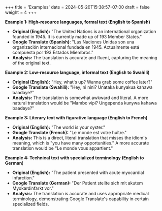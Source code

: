 +++
title = 'Examples'
date = 2024-05-20T15:38:57-07:00
draft = false
weight = 4
+++

**Example 1: High-resource languages, formal text (English to Spanish)**

* **Original (English):** "The United Nations is an international organization founded in 1945. It is currently made up of 193 Member States."
* **Google Translate (Spanish):** "Las Naciones Unidas son una organización internacional fundada en 1945. Actualmente está compuesta por 193 Estados Miembros."
* **Analysis:**  The translation is accurate and fluent, capturing the meaning of the original text.

**Example 2: Low-resource language, informal text (English to Swahili)**

* **Original (English):** "Hey, what's up? Wanna grab some coffee later?"
* **Google Translate (Swahili):** "Hey, ni nini? Unataka kunyakua kahawa baadaye?"
* **Analysis:** The translation is somewhat awkward and literal. A more natural translation would be "Mambo vipi? Ungependa kunywa kahawa baadaye?"

**Example 3: Literary text with figurative language (English to French)**

* **Original (English):** "The world is your oyster."
* **Google Translate (French):** "Le monde est votre huître."
* **Analysis:** This is a direct, literal translation that misses the idiom's meaning, which is "you have many opportunities." A more accurate translation would be "Le monde vous appartient."

**Example 4: Technical text with specialized terminology (English to German)**

* **Original (English):** "The patient presented with acute myocardial infarction."
* **Google Translate (German):** "Der Patient stellte sich mit akutem Myokardinfarkt vor."
* **Analysis:** The translation is accurate and uses appropriate medical terminology, demonstrating Google Translate's capability in certain specialized fields.
